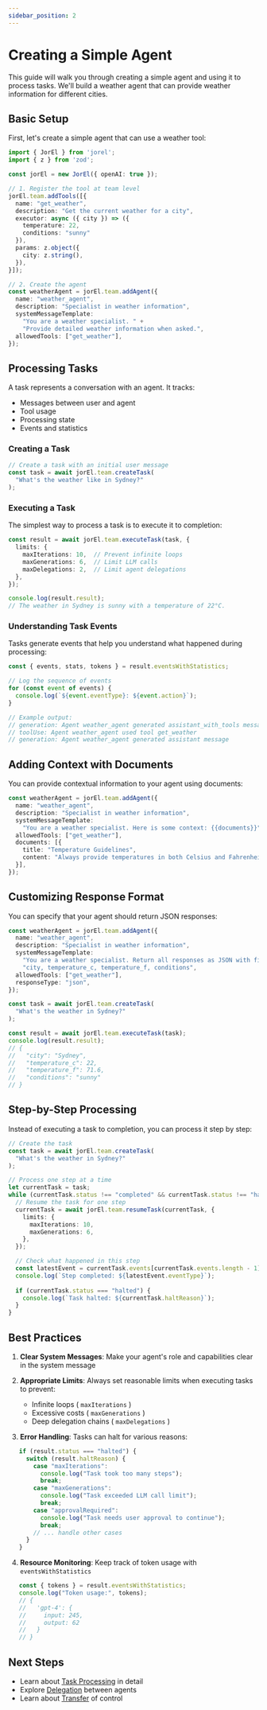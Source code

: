 ```yaml
---
sidebar_position: 2
---
```


# Creating a Simple Agent

This guide will walk you through creating a simple agent and using it to process tasks. We'll build a weather agent that can provide weather information for different cities.

## Basic Setup

First, let's create a simple agent that can use a weather tool:

```typescript
import { JorEl } from 'jorel';
import { z } from 'zod';

const jorEl = new JorEl({ openAI: true });

// 1. Register the tool at team level
jorEl.team.addTools([{
  name: "get_weather",
  description: "Get the current weather for a city",
  executor: async ({ city }) => ({ 
    temperature: 22, 
    conditions: "sunny" 
  }),
  params: z.object({
    city: z.string(),
  }),
}]);

// 2. Create the agent
const weatherAgent = jorEl.team.addAgent({
  name: "weather_agent",
  description: "Specialist in weather information",
  systemMessageTemplate: 
    "You are a weather specialist. " +
    "Provide detailed weather information when asked.",
  allowedTools: ["get_weather"],
});
```

## Processing Tasks

A task represents a conversation with an agent. It tracks:
* Messages between user and agent
* Tool usage
* Processing state
* Events and statistics

### Creating a Task

```typescript
// Create a task with an initial user message
const task = await jorEl.team.createTask(
  "What's the weather like in Sydney?"
);
```

### Executing a Task

The simplest way to process a task is to execute it to completion:

```typescript
const result = await jorEl.team.executeTask(task, {
  limits: {
    maxIterations: 10,  // Prevent infinite loops
    maxGenerations: 6,  // Limit LLM calls
    maxDelegations: 2,  // Limit agent delegations
  },
});

console.log(result.result);
// The weather in Sydney is sunny with a temperature of 22°C.
```

### Understanding Task Events

Tasks generate events that help you understand what happened during processing:

```typescript
const { events, stats, tokens } = result.eventsWithStatistics;

// Log the sequence of events
for (const event of events) {
  console.log(`${event.eventType}: ${event.action}`);
}

// Example output:
// generation: Agent weather_agent generated assistant_with_tools message
// toolUse: Agent weather_agent used tool get_weather
// generation: Agent weather_agent generated assistant message
```

## Adding Context with Documents

You can provide contextual information to your agent using documents:

```typescript
const weatherAgent = jorEl.team.addAgent({
  name: "weather_agent",
  description: "Specialist in weather information",
  systemMessageTemplate: 
    "You are a weather specialist. Here is some context: {{documents}}",
  allowedTools: ["get_weather"],
  documents: [{
    title: "Temperature Guidelines",
    content: "Always provide temperatures in both Celsius and Fahrenheit."
  }],
});
```

## Customizing Response Format

You can specify that your agent should return JSON responses:

```typescript
const weatherAgent = jorEl.team.addAgent({
  name: "weather_agent",
  description: "Specialist in weather information",
  systemMessageTemplate: 
    "You are a weather specialist. Return all responses as JSON with fields: " +
    "city, temperature_c, temperature_f, conditions",
  allowedTools: ["get_weather"],
  responseType: "json",
});

const task = await jorEl.team.createTask(
  "What's the weather in Sydney?"
);

const result = await jorEl.team.executeTask(task);
console.log(result.result);
// {
//   "city": "Sydney",
//   "temperature_c": 22,
//   "temperature_f": 71.6,
//   "conditions": "sunny"
// }
```

## Step-by-Step Processing

Instead of executing a task to completion, you can process it step by step:

```typescript
// Create the task
const task = await jorEl.team.createTask(
  "What's the weather in Sydney?"
);

// Process one step at a time
let currentTask = task;
while (currentTask.status !== "completed" && currentTask.status !== "halted") {
  // Resume the task for one step
  currentTask = await jorEl.team.resumeTask(currentTask, {
    limits: {
      maxIterations: 10,
      maxGenerations: 6,
    },
  });

  // Check what happened in this step
  const latestEvent = currentTask.events[currentTask.events.length - 1];
  console.log(`Step completed: ${latestEvent.eventType}`);
  
  if (currentTask.status === "halted") {
    console.log(`Task halted: ${currentTask.haltReason}`);
  }
}
```

## Best Practices

1. **Clear System Messages**: Make your agent's role and capabilities clear in the system message

2. **Appropriate Limits**: Always set reasonable limits when executing tasks to prevent:
   - Infinite loops ( `maxIterations` )
   - Excessive costs ( `maxGenerations` )
   - Deep delegation chains ( `maxDelegations` )

3. **Error Handling**: Tasks can halt for various reasons:
   

```typescript
   if (result.status === "halted") {
     switch (result.haltReason) {
       case "maxIterations":
         console.log("Task took too many steps");
         break;
       case "maxGenerations":
         console.log("Task exceeded LLM call limit");
         break;
       case "approvalRequired":
         console.log("Task needs user approval to continue");
         break;
       // ... handle other cases
     }
   }
   ```

4. **Resource Monitoring**: Keep track of token usage with `eventsWithStatistics`
   

```typescript
   const { tokens } = result.eventsWithStatistics;
   console.log("Token usage:", tokens);
   // {
   //   'gpt-4': {
   //     input: 245,
   //     output: 62
   //   }
   // }
   ```

## Next Steps

* Learn about [Task Processing](./task-deep-dive.md) in detail
* Explore [Delegation](./delegation.md) between agents
* Learn about [Transfer](./transfer.md) of control
